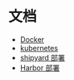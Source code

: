 # 文档

- [Docker](docker/README.md "简介")
- [kubernetes](kubernetes/README.md "简介")
- [shipyard 部署](shipyard/README.md "部署")
- [Harbor 部署](harbor/README.md "部署")
